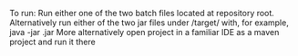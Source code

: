 To run:
Run either one of the two batch files located at repository root.
Alternatively run either of the two jar files under /target/ with, for example, java -jar <filename>.jar
More alternatively open project in a familiar IDE as a maven project and run it there
